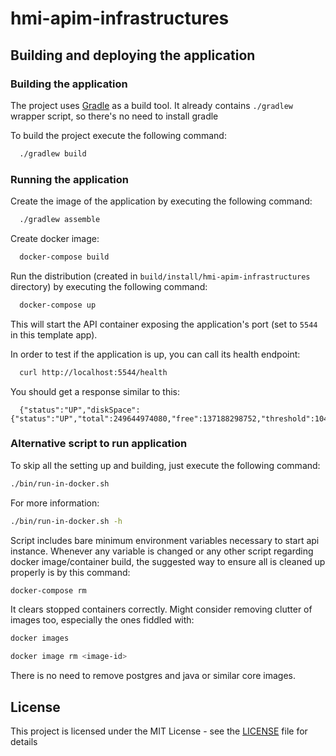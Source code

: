 # hmi-apim-infrastructures

## Building and deploying the application

### Building the application

The project uses [Gradle](https://gradle.org) as a build tool. It already contains
`./gradlew` wrapper script, so there's no need to install gradle

To build the project execute the following command:

```bash
  ./gradlew build
```

### Running the application

Create the image of the application by executing the following command:

```bash 
  ./gradlew assemble
```

Create docker image:

```bash
  docker-compose build
```

Run the distribution (created in `build/install/hmi-apim-infrastructures` directory)
by executing the following command:

```bash
  docker-compose up
```

This will start the API container exposing the application's port
(set to `5544` in this template app).

In order to test if the application is up, you can call its health endpoint:

```bash
  curl http://localhost:5544/health
```

You should get a response similar to this:

```
  {"status":"UP","diskSpace":{"status":"UP","total":249644974080,"free":137188298752,"threshold":10485760}}
```

### Alternative script to run application

To skip all the setting up and building, just execute the following command:

```bash
./bin/run-in-docker.sh
```

For more information:

```bash
./bin/run-in-docker.sh -h
```

Script includes bare minimum environment variables necessary to start api instance. Whenever any variable is changed or any other script regarding docker image/container build, the suggested way to ensure all is cleaned up properly is by this command:

```bash
docker-compose rm
```

It clears stopped containers correctly. Might consider removing clutter of images too, especially the ones fiddled with:

```bash
docker images

docker image rm <image-id>
```

There is no need to remove postgres and java or similar core images.

## License

This project is licensed under the MIT License - see the [LICENSE](LICENSE) file for details

